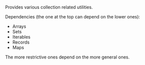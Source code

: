 Provides various collection related utilities.

Dependencies (the one at the top can depend on the lower ones):
-   Arrays
-   Sets
-   Iterables
-   Records
-   Maps

The more restrictive ones depend on the more general ones.
